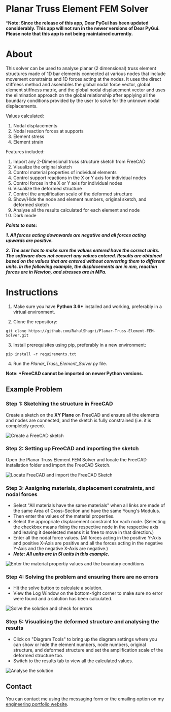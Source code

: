 # Planar Truss Element FEM Solver

***Note: Since the release of this app, Dear PyGui has been updated considerably. This app will not run in the newer versions of Dear PyGui. Please note that this app is not being maintained currently.**

<H1>About</H1>

This solver can be used to analyse planar (2 dimensional) truss element structures made of 1D bar elements connected at various nodes that include movement constraints and 1D forces acting at the nodes. It uses the direct stiffness method and assembles the global nodal force vector, global element stiffness matrix, and the global nodal displacement vector and uses the elimination approach on the global relationship after applying all the boundary conditions provided by the user to solve for the unknown nodal displacements.

Values calculated:
1. Nodal displacements
2. Nodal reaction forces at supports
3. Element stress
4. Element strain

Features included:
1. Import any 2-Dimensional truss structure sketch from FreeCAD
2. Visualize the original sketch
3. Control material properties of individual elements
4. Control support reactions in the X or Y axis for individual nodes
5. Control forces in the X or Y axis for individual nodes
6. Visualize the deformed structure
7. Control the amplification scale of the deformed structure
8. Show/Hide the node and element numbers, original sketch, and deformed sketch
9. Analyse all the results calculated for each element and node
10. Dark mode

<i><b>Points to note:</b></i>

<i><b> 1. All forces acting downwards are negative and all forces acting upwards are positive.</b></i>

<i><b> 2. The user has to make sure the values entered have the correct units. The software does not convert any values entered. Results are obtained based on the values that are entered without converting them to different units. In the following example, the displacements are in mm, reaction forces are in Newton, and stresses are in MPa.</b></i>


<H1>Instructions</H1>

1. Make sure you have <b>Python 3.6*</b> installed and working, preferably in a virtual environment.
   
2. Clone the repository:

```git clone https://github.com/RahulShagri/Planar-Truss-Element-FEM-Solver.git```

3. Install prerequisites using pip, preferably in a new environment:

```pip install -r requirements.txt``` 

4. Run the <i>Planar_Truss_Element_Solver.py</i> file.

<b>Note: *FreeCAD cannot be imported on newer Python versions.</b>


<H2>Example Problem</H2>

<H3>Step 1: Sketching the structure in FreeCAD</H3>

Create a sketch on the <b>XY Plane</b> on FreeCAD and ensure all the elements and nodes are connected, and the sketch is fully constrained (i.e. it is completely green).

![Create a FreeCAD sketch](instruction_gifs/Step_1.png)

<H3>Step 2: Setting up FreeCAD and importing the sketch</H3>

Open the Planar Truss Element FEM Solver and locate the FreeCAD installation folder and import the FreeCAD Sketch.

![Locate FreeCAD and import the FreeCAD Sketch](instruction_gifs/Step_2.gif)

<H3>Step 3: Assigning materials, displacement constraints, and nodal forces</H3>

- Select "All materials have the same materials" when all links are made of the same Area of Cross-Section and have the same Young's Modulus.
- Then enter the values of the material properties.
- Select the appropriate displacement constraint for each node. (Selecting the checkbox means fixing the respective node in the respective axis and leaving it deselected means it is free to move in that direction.)
- Enter all the nodal force values. (All forces acting in the positive Y-Axis and positive X-Axis are positive and all the forces acting in the negative Y-Axis and the negative X-Axis are negative.)
- <b><i>Note: All units are in SI units in this example.</i></b>

![Enter the material propertiy values and the boundary conditions](instruction_gifs/Step_3.gif)

<H3>Step 4: Solving the problem and ensuring there are no errors</H3>

- Hit the solve button to calculate a solution.
- View the Log Window on the bottom-right corner to make sure no error were found and a solution has been calculated.

![Solve the solution and check for errors](instruction_gifs/Step_4.gif)


<H3>Step 5: Visualising the deformed structure and analysing the results</H3>

- Click on "Diagram Tools" to bring up the diagram settings where you can show or hide the element numbers, node numbers, original structure, and deformed structure and set the amplification scale of the deformed structure too.
- Switch to the results tab to view all the calculated values.

![Analyse the solution](instruction_gifs/Step_5.gif)

<H2>Contact</H2>

You can contact me using the messaging form or the emailing option on my [engineering portfolio website](https://rahulshagri.github.io/).
